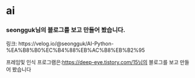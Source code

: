 # ai
<h3>seongguk님의 블로그를 보고 만들어 봤습니다.</h3>
링크: https://velog.io/@seongguk/AI-Python-%EA%B8%B0%EC%B4%88%EB%AC%B8%EB%B2%95

프레임및 인식 프로그램은:https://deep-eye.tistory.com/15님의 블로그를 보고 만들어 봤습니다
